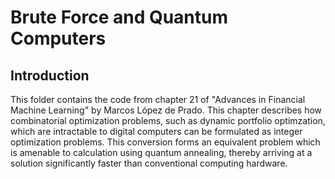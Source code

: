 # Brute Force and Quantum Computers
## Introduction
This folder contains the code from chapter 21 of "Advances in Financial Machine Learning" by Marcos López de Prado. This chapter describes how combinatorial optimization problems, such as dynamic portfolio optimzation, which are intractable to digital computers can be formulated as integer optimization problems. This conversion forms an equivalent problem which is amenable to calculation using quantum annealing, thereby arriving at a solution significantly faster than conventional computing hardware.
